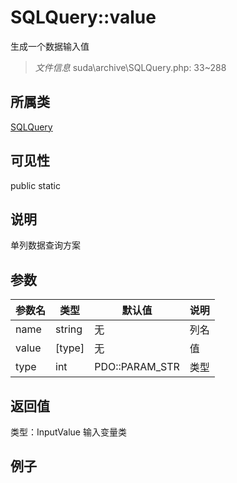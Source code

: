 # SQLQuery::value
生成一个数据输入值
> *文件信息* suda\archive\SQLQuery.php: 33~288
## 所属类 

[SQLQuery](../SQLQuery.md)

## 可见性

  public  static
## 说明

单列数据查询方案


## 参数

| 参数名 | 类型 | 默认值 | 说明 |
|--------|-----|-------|-------|
| name |  string | 无 |  列名 |
| value |  [type] | 无 |  值 |
| type |  int | PDO::PARAM_STR |  类型 |

## 返回值
类型：InputValue
 输入变量类

## 例子